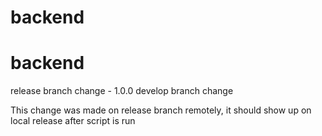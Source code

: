 # backend
# backend

release branch change - 1.0.0
develop branch change


This change was made on release branch remotely, it should show up on local release after script is run
